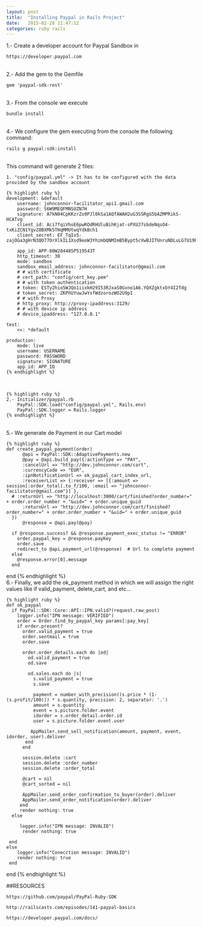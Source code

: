 ```yaml
---
layout: post
title:  "Installing Paypal in Rails Project"
date:   2015-02-28 11:47:12
categories: ruby rails
---
```

1.- Create a developer account for Paypal Sandbox in 
	
	https://developer.paypal.com

<br>
2.- Add the gem to the Gemfile

	gem 'paypal-sdk-rest'

<br>
3.- From the console we execute 
		
	bundle install

<br>
4.- We configure the gem executing from the console the following command:

	rails g paypal:sdk:install

<br>
This command will generate  2 files:  
	
	1. "config/paypal.yml" -> It has to be configured with the data provided by the sandbox account
	
	{% highlight ruby %}
	development: &default
  		username: johnconnor-facilitator_api1.gmail.com
  		password: S6W9MEQFMNSUZN7H
  		signature: A7kN04CpKKzrZo9PJl0kSa1AQfAWAH2uG3SSRgG5bAZMPRikS-HCATvg
  		client_id: Aci7fqiVhoE6pwROdRHUluBihKjat-sPXUJ7sbdeNqsO4-txKiZCN1YgvZ8BXMk5THqMMUtwqYdkBch1 
  		client_secret: EF_TqIx5-zajOGa3gHrN3QO77OrXlkIL1Xsd9eoW3YhzmbQNMImB5Bypt5cVwBJITUnruNDLuLG7U19P

  		app_id: APP-80W284485P519543T
  		http_timeout: 30
  		mode: sandbox
  		sandbox_email_address: johnconnor-facilitator@gmail.com
  		# # with certificate
  		# cert_path: "config/cert_key.pem"
  		# # with token authentication
  		# token: ESTy2hio5WJQo1iixkH29I53RJxaS0Gvno1A6.YQXZgktxbY4I2Tdg
  		# token_secret: ZKPhUYuwJwYsfWdzorozWO2U9pI
  		# # with Proxy
  		# http_proxy: http://proxy-ipaddress:3129/
  		# # with device ip address
  		# device_ipaddress: "127.0.0.1"

	test:
  		<<: *default

	production:
  		mode: live
  		username: USERNAME
  		password: PASSWORD
  		signature: SIGNATURE
  		app_id: APP_ID
	{% endhighlight %}


<br>

	{% highlight ruby %}	
	2.- Initializer/paypal.rb
		PayPal::SDK.load("config/paypal.yml", Rails.env)
		PayPal::SDK.logger = Rails.logger
	{% endhighlight %}
<br>
5.- We generate de Payment in our Cart model

	{% highlight ruby %}
	def create_paypal_payment(order)
    	  @api = PayPal::SDK::AdaptivePayments.new
    	  @pay = @api.build_pay({:actionType => "PAY",
      	  :cancelUrl => "http://dev.johnconnor.com/cart",
      	  :currencyCode => "EUR",
      	  :ipnNotificationUrl => ok_paypal_cart_index_url,
      	  :receiverList => {:receiver => [{:amount => session[:order_total].to_f/100, :email => "johnconnor-facilitator@gmail.com"}] },
      # :returnUrl => "http://localhost:3000/cart/finished?order_number=" + order.order_number + "&uid=" + order.unique_guid
      	  :returnUrl => "http://dev.johnconnor.com/cart/finished?order_number=" + order.order_number + "&uid=" + order.unique_guid
      })
    	  @response = @api.pay(@pay)

      if @response.success? && @response.payment_exec_status != "ERROR"
        order.paypal_key = @response.payKey
      	order.save
      	redirect_to @api.payment_url(@response)  # Url to complete payment
   	  else
      	@response.error[0].message
      end
  end
	{% endhighlight %}
<br>
6.- Finally, we add the ok_payment method in which we will assign the right values like if valid_payment, delete_cart, and etc...

	{% highlight ruby %}
	def ok_paypal
      if PayPal::SDK::Core::API::IPN.valid?(request.raw_post)
        logger.info("IPN message: VERIFIED")
        order = Order.find_by_paypal_key params[:pay_key]      
        if order.present?
          order.valid_payment = true
          order.sentmail = true
          order.save

          order.order_details.each do |od|
            od.valid_payment = true
            od.save

            od.sales.each do |s|
              s.valid_payment = true
              s.save

              payment = number_with_precision((s.price * (1-(s.profit/100))) * s.quantity, precision: 2, separator: '.')
              amount = s.quantity
              event = s.picture.folder.event
              idorder = s.order_detail.order.id
              user = s.picture.folder.event.user

             AppMailer.send_sell_notification(amount, payment, event, idorder, user).deliver
           end
          end

          session.delete :cart
          session.delete :order_number
          session.delete :order_total

          @cart = nil
          @cart_sorted = nil

          AppMailer.send_order_confirmation_to_buyer(order).deliver
          AppMailer.send_order_notification(order).deliver
         end
         render nothing: true
      else

         logger.info("IPN message: INVALID")
          render nothing: true

     end
    else
      	logger.info("Conecction message: INVALID")
      	render nothing: true
     end
   end
  {% endhighlight %}


##RESOURCES


	https://github.com/paypal/PayPal-Ruby-SDK

	http://railscasts.com/episodes/141-paypal-basics

	https://developer.paypal.com/docs/

	
